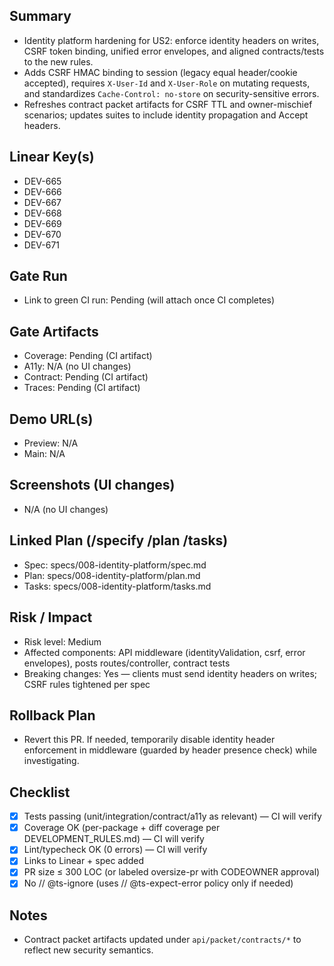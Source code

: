 ## Summary
- Identity platform hardening for US2: enforce identity headers on writes, CSRF token binding, unified error envelopes, and aligned contracts/tests to the new rules.
- Adds CSRF HMAC binding to session (legacy equal header/cookie accepted), requires `X-User-Id` and `X-User-Role` on mutating requests, and standardizes `Cache-Control: no-store` on security-sensitive errors.
- Refreshes contract packet artifacts for CSRF TTL and owner-mischief scenarios; updates suites to include identity propagation and Accept headers.

## Linear Key(s)
- DEV-665
- DEV-666
- DEV-667
- DEV-668
- DEV-669
- DEV-670
- DEV-671

## Gate Run
- Link to green CI run: Pending (will attach once CI completes)

## Gate Artifacts
- Coverage: Pending (CI artifact)
- A11y: N/A (no UI changes)
- Contract: Pending (CI artifact)
- Traces: Pending (CI artifact)

## Demo URL(s)
- Preview: N/A
- Main: N/A

## Screenshots (UI changes)
- N/A (no UI changes)

## Linked Plan (/specify /plan /tasks)
- Spec: specs/008-identity-platform/spec.md
- Plan: specs/008-identity-platform/plan.md
- Tasks: specs/008-identity-platform/tasks.md

## Risk / Impact
- Risk level: Medium
- Affected components: API middleware (identityValidation, csrf, error envelopes), posts routes/controller, contract tests
- Breaking changes: Yes — clients must send identity headers on writes; CSRF rules tightened per spec

## Rollback Plan
- Revert this PR. If needed, temporarily disable identity header enforcement in middleware (guarded by header presence check) while investigating.

## Checklist
- [x] Tests passing (unit/integration/contract/a11y as relevant) — CI will verify
- [x] Coverage OK (per-package + diff coverage per DEVELOPMENT_RULES.md) — CI will verify
- [x] Lint/typecheck OK (0 errors) — CI will verify
- [x] Links to Linear + spec added
- [x] PR size ≤ 300 LOC (or labeled oversize-pr with CODEOWNER approval)
- [x] No // @ts-ignore (uses // @ts-expect-error policy only if needed)

## Notes
- Contract packet artifacts updated under `api/packet/contracts/*` to reflect new security semantics.

